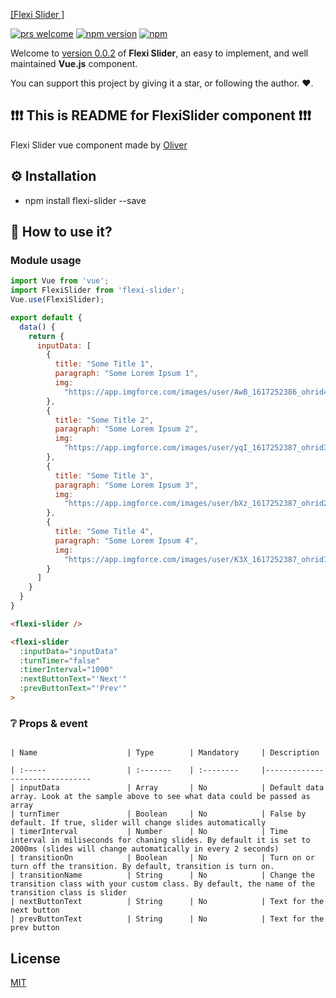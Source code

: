 [[Flexi Slider ]](https://akrinum.com)

[![prs welcome](https://img.shields.io/badge/PRs-welcome-brightgreen.svg?style=flat-square)](https://github.com/SchnapsterDog/flexi-slider/pulls)
[![npm version](https://img.shields.io/bundlephobia/min/flexi-slider?style=flat-square)](https://www.npmjs.com/package/flexi-slider)
[![npm](https://img.shields.io/npm/dw/flexi-slider?style=flat-square)](https://www.npmjs.com/package/flexi-slider)

Welcome to [version 0.0.2]() of **Flexi Slider**, an easy to implement, and well maintained **Vue.js** component.

You can support this project by giving it a star, or following the author. :heart:.

## :exclamation::exclamation::exclamation: This is README for FlexiSlider component :exclamation::exclamation::exclamation:

Flexi Slider vue component made by [Oliver](https://akrinum.com)

## ⚙ Installation

- npm install flexi-slider --save

## 🤔 How to use it? 

### Module usage 

```js
import Vue from 'vue';
import FlexiSlider from 'flexi-slider';
Vue.use(FlexiSlider);

export default {
  data() {
    return {
      inputData: [
        {
          title: "Some Title 1",
          paragraph: "Some Lorem Ipsum 1",
          img:
            "https://app.imgforce.com/images/user/AwB_1617252386_ohrid4.jpg",
        },
        {
          title: "Some Title 2",
          paragraph: "Some Lorem Ipsum 2",
          img:
            "https://app.imgforce.com/images/user/yqI_1617252387_ohrid3.jpg",
        },
        {
          title: "Some Title 3",
          paragraph: "Some Lorem Ipsum 3",
          img:
            "https://app.imgforce.com/images/user/bXz_1617252387_ohrid2.jpg",
        },
        {
          title: "Some Title 4",
          paragraph: "Some Lorem Ipsum 4",
          img:
            "https://app.imgforce.com/images/user/K3X_1617252387_ohrid1.jpg",
        }
      ]
    }
  }
}
```

```html
<flexi-slider />

<flexi-slider
  :inputData="inputData"
  :turnTimer="false"
  :timerInterval="1000"
  :nextButtonText="'Next'"
  :prevButtonText="'Prev'"
>
```

### ❔ Props & event

```

| Name                    | Type        | Mandatory     | Description 

| :-----                  | :-------    | :--------     |------------------------------- 
| inputData               | Array       | No            | Default data array. Look at the sample above to see what data could be passed as array
| turnTimer               | Boolean     | No            | False by default. If true, slider will change slides automatically
| timerInterval           | Number      | No            | Time interval in miliseconds for chaning slides. By default it is set to 2000ms (slides will change automatically in every 2 seconds)
| transitionOn            | Boolean     | No            | Turn on or turn off the transition. By default, transition is turn on.
| transitionName          | String      | No            | Change the transition class with your custom class. By default, the name of the transition class is slider
| nextButtonText          | String      | No            | Text for the next button
| prevButtonText          | String      | No            | Text for the prev button

```

## License

[MIT](http://opensource.org/licenses/MIT)